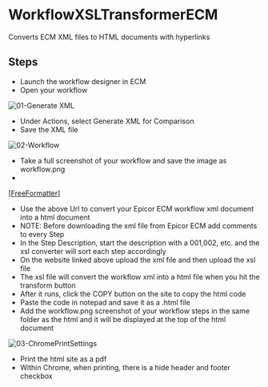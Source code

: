 # WorkflowXSLTransformerECM
Converts ECM XML files to HTML documents with hyperlinks

## Steps

- Launch the workflow designer in ECM
- Open your workflow
  
![01-Generate XML](https://github.com/rfitzus/WorkflowXSLTransformerECM/assets/51490261/59977a21-f280-4da0-a974-ea08a4c2cf03)
- Under Actions, select Generate XML for Comparison
- Save the XML file

![02-Workflow](https://github.com/rfitzus/WorkflowXSLTransformerECM/assets/51490261/f540b4d8-771c-439b-aa68-9e887f27c852)
- Take a full screenshot of your workflow and save the image as workflow.png
-
[[FreeFormatter](https://www.freeformatter.com/xsl-transformer.html)]
- Use the above Url to convert your Epicor ECM workflow xml document into a html document
- NOTE: Before downloading the xml file from Epicor ECM add comments to every Step
- In the Step Description, start the description with a 001,002, etc. and the xsl converter will sort each step accordingly
- On the website linked above upload the xml file and then upload the xsl file
- The xsl file will convert the workflow xml into a html file when you hit the transform button
- After it runs, click the COPY button on the site to copy the html code
- Paste the code in notepad and save it as a .html file
- Add the workflow.png screenshot of your workflow steps in the same folder as the html and it will be displayed at the top of the html document

![03-ChromePrintSettings](https://github.com/rfitzus/WorkflowXSLTransformerECM/assets/51490261/4dcb2eeb-c304-4276-b4e8-7df3b5f78f28)
- Print the html site as a pdf
- Within Chrome, when printing, there is a hide header and footer checkbox
